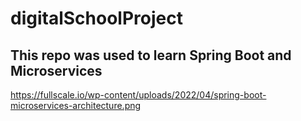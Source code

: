 # digitalSchoolProject
## This repo was used to learn Spring Boot and Microservices

https://fullscale.io/wp-content/uploads/2022/04/spring-boot-microservices-architecture.png

